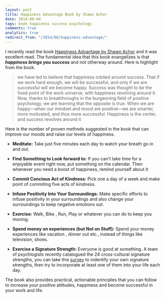 ```yaml
---
layout: post
title: Happiness Advantage Book by Shawn Achor
date: 2014-08-04
tags: book happiness success psychology
comments: true
analytics: true
redirect_from: "/2014/08/happiness-advantage/"
---
```



I recently read the book [Happiness Advantage by Shawn Achor](http://www.amazon.com/Happiness-Advantage-Principles-Psychology-Performance-ebook/dp/B003F3PMYI) and it was excellent read.
The fundamental idea that this book evangelizes is that ***happiness brings you success*** and not otherway around. Here is highlight from the book.
 
> we have led to believe that happiness orbited around success. That if we work hard enough, we will be successful, and only if we are successful will we become happy. Success was thought to be the fixed point of the work universe, with happiness revolving around it. 
> Now, thanks to breakthroughs in the burgeoning field of positive psychology, we are learning that the opposite is true. 
> When we are happy—when our mindset and mood are positive—we are smarter, more motivated, and thus more successful. 
> Happiness is the center, and success revolves around it

Here is the number of proven methods suggested in the book that can improve our moods and raise our levels of happiness.

* **Meditate:** Take just five minutes each day to watch your breath go in and out.

* **Find Something to Look forward to:** If you can't take time for a enjoyable event right now, put something on the calendar. Then whenever you need a boost of happiness, remind yourself about it

* **Commit Concious Act of Kindness:** Pick one a day of a week and make point of commiting five acts of kindness.

* **Infuse Positivity Into Your Surroundings:** Make specific efforts to infuse positivity in your surroundings and also change your surroundings to keep negative emotions out.

* **Exercise:** Walk, Bike , Run, Play or whatever you can do to keep you moving.

* **Spend money on experiences (but Not on Stuff):** Spend your money experiences like vacation , dinner out etc., instead of things like television, shoes.

* **Exercise a Signature Strength:** Everyone is good at something. A team of psychlogists recently catalogued the 24 cross-cultural signature strengths, you can take this [survey](http://www.viacharacter.org/) to indentify your own signature strengths, then try to incorporate at least one of them into your life each day. 

The book also provides practical, actionable principles that you can follow to increase your positive attitudes, happiness and become successful in your work and life.  


